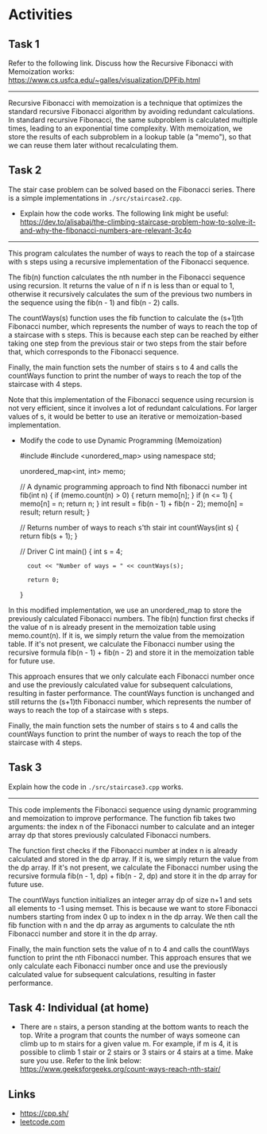 # Activities

## Task 1

Refer to the following link. Discuss how the Recursive Fibonacci with Memoization works:
https://www.cs.usfca.edu/~galles/visualization/DPFib.html

---

Recursive Fibonacci with memoization is a technique that optimizes the standard recursive Fibonacci algorithm by avoiding redundant calculations. In standard recursive Fibonacci, the same subproblem is calculated multiple times, leading to an exponential time complexity. With memoization, we store the results of each subproblem in a lookup table (a "memo"), so that we can reuse them later without recalculating them.

## Task 2

The stair case problem can be solved based on the Fibonacci series. There is a simple implementations in `./src/staircase2.cpp`.

- Explain how the code works. The following link might be useful:
  https://dev.to/alisabaj/the-climbing-staircase-problem-how-to-solve-it-and-why-the-fibonacci-numbers-are-relevant-3c4o

----

This program calculates the number of ways to reach the top of a staircase with s steps using a recursive implementation of the Fibonacci sequence.

The fib(n) function calculates the nth number in the Fibonacci sequence using recursion. It returns the value of n if n is less than or equal to 1, otherwise it recursively calculates the sum of the previous two numbers in the sequence using the fib(n - 1) and fib(n - 2) calls.

The countWays(s) function uses the fib function to calculate the (s+1)th Fibonacci number, which represents the number of ways to reach the top of a staircase with s steps. This is because each step can be reached by either taking one step from the previous stair or two steps from the stair before that, which corresponds to the Fibonacci sequence.

Finally, the main function sets the number of stairs s to 4 and calls the countWays function to print the number of ways to reach the top of the staircase with 4 steps.

Note that this implementation of the Fibonacci sequence using recursion is not very efficient, since it involves a lot of redundant calculations. For larger values of s, it would be better to use an iterative or memoization-based implementation.

- Modify the code to use Dynamic Programming (Memoization)

    #include <iostream>
    #include <unordered_map>
    using namespace std;

    unordered_map<int, int> memo;

    // A dynamic programming approach to find Nth fibonacci number
    int fib(int n)
    {
        if (memo.count(n) > 0) {
            return memo[n];
        }
        if (n <= 1) {
            memo[n] = n;
            return n;
        }
        int result = fib(n - 1) + fib(n - 2);
        memo[n] = result;
        return result;
    }

    // Returns number of ways to reach s'th stair
    int countWays(int s)
    {
        return fib(s + 1);
    }

    // Driver C
    int main()
    {
        int s = 4;

        cout << "Number of ways = " << countWays(s);

        return 0;
    }

In this modified implementation, we use an unordered_map to store the previously calculated Fibonacci numbers. The fib(n) function first checks if the value of n is already present in the memoization table using memo.count(n). If it is, we simply return the value from the memoization table. If it's not present, we calculate the Fibonacci number using the recursive formula fib(n - 1) + fib(n - 2) and store it in the memoization table for future use.

This approach ensures that we only calculate each Fibonacci number once and use the previously calculated value for subsequent calculations, resulting in faster performance. The countWays function is unchanged and still returns the (s+1)th Fibonacci number, which represents the number of ways to reach the top of a staircase with s steps.

Finally, the main function sets the number of stairs s to 4 and calls the countWays function to print the number of ways to reach the top of the staircase with 4 steps.


## Task 3

Explain how the code in `./src/staircase3.cpp` works.

---

This code implements the Fibonacci sequence using dynamic programming and memoization to improve performance. The function fib takes two arguments: the index n of the Fibonacci number to calculate and an integer array dp that stores previously calculated Fibonacci numbers.

The function first checks if the Fibonacci number at index n is already calculated and stored in the dp array. If it is, we simply return the value from the dp array. If it's not present, we calculate the Fibonacci number using the recursive formula fib(n - 1, dp) + fib(n - 2, dp) and store it in the dp array for future use.

The countWays function initializes an integer array dp of size n+1 and sets all elements to -1 using memset. This is because we want to store Fibonacci numbers starting from index 0 up to index n in the dp array. We then call the fib function with n and the dp array as arguments to calculate the nth Fibonacci number and store it in the dp array.

Finally, the main function sets the value of n to 4 and calls the countWays function to print the nth Fibonacci number. This approach ensures that we only calculate each Fibonacci number once and use the previously calculated value for subsequent calculations, resulting in faster performance.

## Task 4: Individual (at home)

- There are `n` stairs, a person standing at the bottom wants to reach the top. Write a program that counts the number of ways someone can climb up to m stairs for a given value m. For example, if m is 4, it is possible to climb 1 stair or 2 stairs or 3 stairs or 4 stairs at a time. Make sure you use. Refer to the link below:
  https://www.geeksforgeeks.org/count-ways-reach-nth-stair/

## Links

- https://cpp.sh/
- [leetcode.com](https://leetcode.com/problems/climbing-stairs/)
